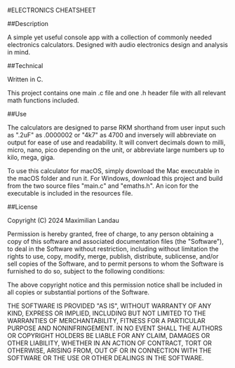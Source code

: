 #ELECTRONICS CHEATSHEET

##Description

A simple yet useful console app with a collection of commonly needed electronics calculators.
Designed with audio electronics design and analysis in mind.

##Technical

Written in C. 

This project contains one main .c file and one .h header file with all relevant math functions included. 

##Use

The calculators are designed to parse RKM shorthand from user input such as ".2uF" as .0000002 or "4k7" as 4700 and inversely will abbreviate on output for ease of use and readability. It will convert decimals down to milli, micro, nano, pico depending on the unit, or abbreviate large numbers up to kilo, mega, giga. 

To use this calculator for macOS, simply download the Mac executable in the macOS folder and run it. For Windows, download this project and build from the two source files "main.c" and "emaths.h". An icon for the executable is included in the resources file. 

##License

Copyright (C) 2024 Maximilian Landau

Permission is hereby granted, free of charge, to any person obtaining a copy of
this software and associated documentation files (the "Software"), to deal in
the Software without restriction, including without limitation the rights to
use, copy, modify, merge, publish, distribute, sublicense, and/or sell copies
of the Software, and to permit persons to whom the Software is furnished to do
so, subject to the following conditions:

The above copyright notice and this permission notice shall be included in all
copies or substantial portions of the Software.

THE SOFTWARE IS PROVIDED "AS IS", WITHOUT WARRANTY OF ANY KIND, EXPRESS OR
IMPLIED, INCLUDING BUT NOT LIMITED TO THE WARRANTIES OF MERCHANTABILITY,
FITNESS FOR A PARTICULAR PURPOSE AND NONINFRINGEMENT. IN NO EVENT SHALL THE
AUTHORS OR COPYRIGHT HOLDERS BE LIABLE FOR ANY CLAIM, DAMAGES OR OTHER
LIABILITY, WHETHER IN AN ACTION OF CONTRACT, TORT OR OTHERWISE, ARISING FROM,
OUT OF OR IN CONNECTION WITH THE SOFTWARE OR THE USE OR OTHER DEALINGS IN THE
SOFTWARE.
